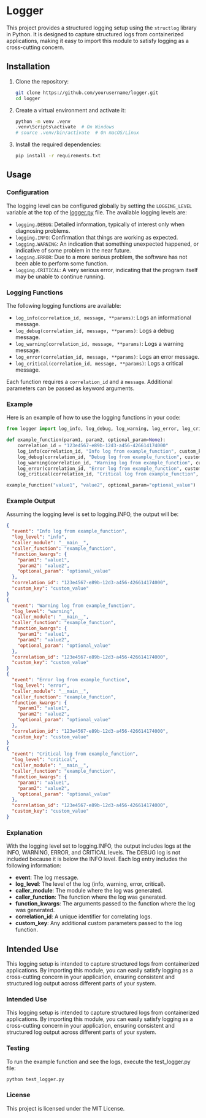 # Logger

This project provides a structured logging setup using the `structlog` library in Python. It is designed to capture structured logs from containerized applications, making it easy to import this module to satisfy logging as a cross-cutting concern.

## Installation

1. Clone the repository:
    ```sh
    git clone https://github.com/yourusername/logger.git
    cd logger
    ```

2. Create a virtual environment and activate it:
    ```sh
    python -m venv .venv
    .venv\Scripts\activate  # On Windows
    # source .venv/bin/activate  # On macOS/Linux
    ```

3. Install the required dependencies:
    ```sh
    pip install -r requirements.txt
    ```

## Usage

### Configuration

The logging level can be configured globally by setting the `LOGGING_LEVEL` variable at the top of the [logger.py](http://_vscodecontentref_/0) file. The available logging levels are:

- `logging.DEBUG`: Detailed information, typically of interest only when diagnosing problems.
- `logging.INFO`: Confirmation that things are working as expected.
- `logging.WARNING`: An indication that something unexpected happened, or indicative of some problem in the near future.
- `logging.ERROR`: Due to a more serious problem, the software has not been able to perform some function.
- `logging.CRITICAL`: A very serious error, indicating that the program itself may be unable to continue running.

### Logging Functions

The following logging functions are available:

- `log_info(correlation_id, message, **params)`: Logs an informational message.
- `log_debug(correlation_id, message, **params)`: Logs a debug message.
- `log_warning(correlation_id, message, **params)`: Logs a warning message.
- `log_error(correlation_id, message, **params)`: Logs an error message.
- `log_critical(correlation_id, message, **params)`: Logs a critical message.

Each function requires a `correlation_id` and a `message`. Additional parameters can be passed as keyword arguments.

### Example

Here is an example of how to use the logging functions in your code:

```python
from logger import log_info, log_debug, log_warning, log_error, log_critical

def example_function(param1, param2, optional_param=None):
    correlation_id = "123e4567-e89b-12d3-a456-426614174000"
    log_info(correlation_id, "Info log from example_function", custom_key="custom_value")
    log_debug(correlation_id, "Debug log from example_function", custom_key="custom_value")
    log_warning(correlation_id, "Warning log from example_function", custom_key="custom_value")
    log_error(correlation_id, "Error log from example_function", custom_key="custom_value")
    log_critical(correlation_id, "Critical log from example_function", custom_key="custom_value")

example_function("value1", "value2", optional_param="optional_value")
```
### Example Output

Assuming the logging level is set to logging.INFO, the output will be:

```json
{
  "event": "Info log from example_function",
  "log_level": "info",
  "caller_module": "__main__",
  "caller_function": "example_function",
  "function_kwargs": {
    "param1": "value1",
    "param2": "value2",
    "optional_param": "optional_value"
  },
  "correlation_id": "123e4567-e89b-12d3-a456-426614174000",
  "custom_key": "custom_value"
}
{
  "event": "Warning log from example_function",
  "log_level": "warning",
  "caller_module": "__main__",
  "caller_function": "example_function",
  "function_kwargs": {
    "param1": "value1",
    "param2": "value2",
    "optional_param": "optional_value"
  },
  "correlation_id": "123e4567-e89b-12d3-a456-426614174000",
  "custom_key": "custom_value"
}
{
  "event": "Error log from example_function",
  "log_level": "error",
  "caller_module": "__main__",
  "caller_function": "example_function",
  "function_kwargs": {
    "param1": "value1",
    "param2": "value2",
    "optional_param": "optional_value"
  },
  "correlation_id": "123e4567-e89b-12d3-a456-426614174000",
  "custom_key": "custom_value"
}
{
  "event": "Critical log from example_function",
  "log_level": "critical",
  "caller_module": "__main__",
  "caller_function": "example_function",
  "function_kwargs": {
    "param1": "value1",
    "param2": "value2",
    "optional_param": "optional_value"
  },
  "correlation_id": "123e4567-e89b-12d3-a456-426614174000",
  "custom_key": "custom_value"
}
```
### Explanation

With the logging level set to logging.INFO, the output includes logs at the INFO, WARNING, ERROR, and CRITICAL levels. The DEBUG log is not included because it is below the INFO level. Each log entry includes the following information:

- **event**: The log message.
- **log_level**: The level of the log (info, warning, error, critical).
- **caller_module**: The module where the log was generated.
- **caller_function**: The function where the log was generated.
- **function_kwargs**: The arguments passed to the function where the log was generated.
- **correlation_id**: A unique identifier for correlating logs.
- **custom_key**: Any additional custom parameters passed to the log function.
  
## Intended Use

This logging setup is intended to capture structured logs from containerized applications. By importing this module, you can easily satisfy logging as a cross-cutting concern in your application, ensuring consistent and structured log output across different parts of your system.

### Intended Use

This logging setup is intended to capture structured logs from containerized applications. By importing this module, you can easily satisfy logging as a cross-cutting concern in your application, ensuring consistent and structured log output across different parts of your system.

### Testing

To run the example function and see the logs, execute the test_logger.py file:

```python
python test_logger.py
```

### License

This project is licensed under the MIT License.